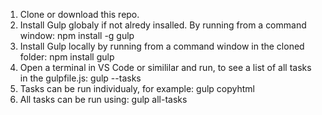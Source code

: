 1. Clone or download this repo.
2. Install Gulp globaly if not alredy insalled. By running from a command window: npm install -g gulp
3. Install Gulp locally by running from a command window in the cloned folder: npm install gulp
4. Open a terminal in VS Code or simililar and run, to see a list of all tasks in the gulpfile.js: gulp --tasks
5. Tasks can be run individualy, for example: gulp copyhtml
6. All tasks can be run using: gulp all-tasks
